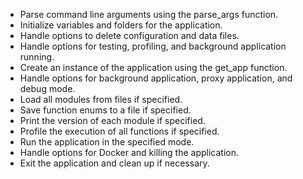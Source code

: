 - Parse command line arguments using the parse_args function.
- Initialize variables and folders for the application.
- Handle options to delete configuration and data files.
- Handle options for testing, profiling, and background application running.
- Create an instance of the application using the get_app function.
- Handle options for background application, proxy application, and debug mode.
- Load all modules from files if specified.
- Save function enums to a file if specified.
- Print the version of each module if specified.
- Profile the execution of all functions if specified.
- Run the application in the specified mode.
- Handle options for Docker and killing the application.
- Exit the application and clean up if necessary.
